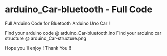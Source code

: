 # arduino_Car-bluetooth - Full Code

Full Arduino Code for Bluetooth Arduino Uno Car !

Find your arduino code @ arduino_Car-bluetooth.ino 
Find your arduino car structure @ arduino_Car-structure.png

Hope you'll enjoy ! Thank You !!

